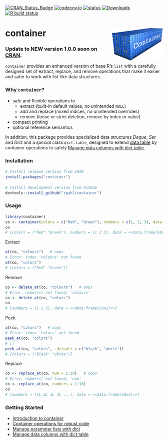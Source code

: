 
<!-- README.md is generated from README.Rmd. Please edit that file -->
<!-- badges: start -->

[![CRAN\_Status\_Badge](http://www.r-pkg.org/badges/version/container)](https://cran.r-project.org/package=container)
[![codecov.io](https://codecov.io/github/rpahl/container/coverage.svg?branch=master)](https://codecov.io/github/rpahl/container?branch=master)
[![status](https://tinyverse.netlify.com/badge/container)](https://CRAN.R-project.org/package=container)
[![Downloads](http://cranlogs.r-pkg.org/badges/container)](http://www.r-pkg.org/pkg/container)
[![R build
status](https://github.com/rpahl/container/workflows/R-CMD-check/badge.svg)](https://github.com/rpahl/container/actions)
<!-- badges: end -->

# container <img src="man/figures/logo.png" align="right" width="163" height="104"/>

### Update to NEW version 1.0.0 soon on [CRAN](https://cran.r-project.org/).

`container` provides an enhanced version of base R’s `list` with a
carefully designed set of extract, replace, and remove operations that
make it easier and safer to work with list-like data structures.

### Why `container`?

-   safe and flexible operations to
    -   extract (built-in default values, no unintended `NULL`)
    -   add and replace (mixed indices, no unintended overrides)
    -   remove (loose or strict deletion, remove by index or value)
-   compact printing
-   optional reference semantics

In addition, this package provides specialized data structures *Deque*,
*Set* and *Dict* and a *special* class `dict.table`, designed to extend
[data.table](https://CRAN.R-project.org/package=data.table) by container
operations to safely [Manage data columns with
dict.table](articles/manage-data-columns.html).

### Installation

``` r
# Install release version from CRAN
install.packages("container")

# Install development version from GitHub
devtools::install_github("rpahl/container")
```

### Usage

``` r
library(container)
co <- container(colors = c("Red", "Green"), numbers = c(1, 2, 3), data = cars)
co
# [colors = ("Red" "Green"), numbers = (1 2 3), data = <<data.frame(50x2)>>]
```

Extract

``` r
at(co, "colours")   # oops
# Error: index 'colours' not found
at(co, "colors")
# [colors = ("Red" "Green")]
```

Remove

``` r
co <- delete_at(co, "colours")   # oops
# Error: names(s) not found: 'colours'
co <- delete_at(co, "colors")
co
# [numbers = (1 2 3), data = <<data.frame(50x2)>>]
```

Peek

``` r
at(co, "colors")   # oops
# Error: index 'colors' not found
peek_at(co, "colors")
# []
peek_at(co, "colors", .default = c("black", "white"))
# [colors = ("black" "white")]
```

Replace

``` r
co <- replace_at(co, num = 1:10)   # oops
# Error: names(s) not found: 'num'
co <- replace_at(co, numbers = 1:10)
co
# [numbers = (1L 2L 3L 4L ...), data = <<data.frame(50x2)>>]
```

### Getting Started

-   [Introduction to container](articles/container.html)
-   [Container operations for robust
    code](articles/code-development.html)
-   [Manage parameter lists with dict](articles/parameter-list.html)
-   [Manage data columns with
    dict.table](articles/manage-data-columns.html)

